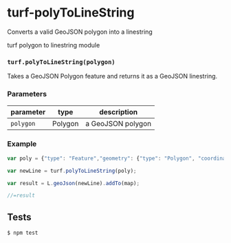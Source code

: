 # turf-polyToLineString
Converts a valid GeoJSON polygon into a linestring

turf polygon to linestring module


### `turf.polyToLineString(polygon)`

Takes a GeoJSON Polygon feature and returns it as a GeoJSON linestring.

### Parameters

| parameter  | type              | description                                |
| ---------- | ----------------- | ------------------------------------------ |
| `polygon`  | Polygon			 | a GeoJSON polygon						  |


### Example

```js
var poly = {"type": "Feature","geometry": {"type": "Polygon", "coordinates": [[[-2.275543, 53.464547 ], [-2.275543, 53.489271 ], [-2.215118, 53.489271 ], [-2.215118, 53.464547 ], [-2.275543, 53.464547 ] ] ] }, "properties": {"name": "poly1", "population": 400 } }; 

var newLine = turf.polyToLineString(poly);

var result = L.geoJson(newLine).addTo(map);

//=result
```

## Tests

```sh
$ npm test
```


